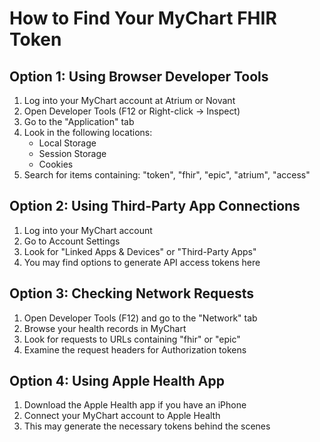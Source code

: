 # How to Find Your MyChart FHIR Token

## Option 1: Using Browser Developer Tools

1. Log into your MyChart account at Atrium or Novant
2. Open Developer Tools (F12 or Right-click -> Inspect)
3. Go to the "Application" tab
4. Look in the following locations:
   - Local Storage
   - Session Storage
   - Cookies
5. Search for items containing: "token", "fhir", "epic", "atrium", "access"

## Option 2: Using Third-Party App Connections

1. Log into your MyChart account
2. Go to Account Settings
3. Look for "Linked Apps & Devices" or "Third-Party Apps"
4. You may find options to generate API access tokens here

## Option 3: Checking Network Requests

1. Open Developer Tools (F12) and go to the "Network" tab
2. Browse your health records in MyChart
3. Look for requests to URLs containing "fhir" or "epic"
4. Examine the request headers for Authorization tokens

## Option 4: Using Apple Health App

1. Download the Apple Health app if you have an iPhone
2. Connect your MyChart account to Apple Health
3. This may generate the necessary tokens behind the scenes
